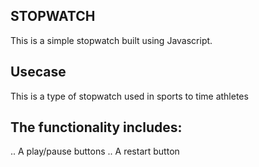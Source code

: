 ## STOPWATCH

This is a simple stopwatch built using Javascript.

## Usecase

This is a type of stopwatch used in sports to time athletes

## The functionality includes:

.. A play/pause buttons
.. A restart button